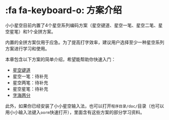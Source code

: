 # :fa fa-keyboard-o: 方案介绍

小小星空目前内置了4个星空系列编码方案（星空键道、星空一笔、星空二笔、星空星笔）和1个全拼方案。

内置的全拼方案仅用于应急。为了提高打字效率，建议用户选择至少一种星空系列方案进行学习和使用。

本章包含以下方案的简单介绍，希望能帮助你快速入门：

* [星空键道](schema-xkjd6.md)
* 星空一笔：待补充
* 星空两笔：待补充
* 星空星笔：待补充
* [字海两分](schema-zhlf.md)

此外，如果你已经安装了小小星空输入法，也可以打开`程序目录/doc/`目录（也可以用小小输入法键入`oorm`快速打开），里面含有这些方案的部分学习资料。